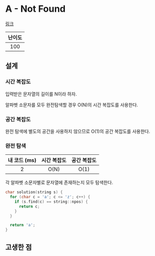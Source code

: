 # A - Not Found

[링크](https://atcoder.jp/contests/abc404/tasks/abc404_a)

| 난이도 |
| :----: |
|  100   |

## 설계

### 시간 복잡도

입력받은 문자열의 길이를 N이라 하자.

알파벳 소문자를 모두 완전탐색할 경우 O(N)의 시간 복잡도를 사용한다.

### 공간 복잡도

완전 탐색에 별도의 공간을 사용하지 않으므로 O(1)의 공간 복잡도를 사용한다.

### 완전 탐색

| 내 코드 (ms) | 시간 복잡도 | 공간 복잡도 |
| :----------: | :---------: | :---------: |
|      2       |    O(N)     |    O(1)     |

각 알파벳 소문자별로 문자열에 존재하는지 모두 탐색한다.

```cpp
char solution(string s) {
  for (char c = 'a'; c <= 'z'; c++) {
    if (s.find(c) == string::npos) {
      return c;
    }
  }

  return 'a';
}
```

## 고생한 점
